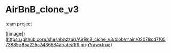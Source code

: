 # AirBnB_clone_v3
team project


([image])(https://github.com/sheshbazzarr/AirBnB_clone_v3/blob/main/02078cd7f0573885c85a225c7436584a5afea1f9.png?raw=true)
